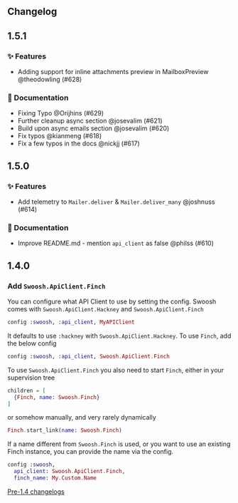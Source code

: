 ## Changelog

## 1.5.1

### ✨ Features

- Adding support for inline attachments preview in MailboxPreview @theodowling (#628)

### 📝 Documentation

- Fixing Typo @Orijhins (#629)
- Further cleanup async section @josevalim (#621)
- Build upon async emails section @josevalim (#620)
- Fix typos @kianmeng (#618)
- Fix a few typos in the docs @nickjj (#617)

## 1.5.0

### ✨ Features

- Add telemetry to `Mailer.deliver` \& `Mailer.deliver_many` @joshnuss (#614)

### 📝 Documentation

- Improve README.md - mention `api_client` as false @philss (#610)

## 1.4.0

### Add `Swoosh.ApiClient.Finch`

You can configure what API Client to use by setting the config. Swoosh comes with
`Swoosh.ApiClient.Hackney` and `Swoosh.ApiClient.Finch`

```elixir
config :swoosh, :api_client, MyAPIClient
```

It defaults to use `:hackney` with `Swoosh.ApiClient.Hackney`. To use `Finch`, add the below config

```elixir
config :swoosh, :api_client, Swoosh.ApiClient.Finch
```

To use `Swoosh.ApiClient.Finch` you also need to start `Finch`, either in your supervision tree

```elixir
children = [
  {Finch, name: Swoosh.Finch}
]
```

or somehow manually, and very rarely dynamically

```elixir
Finch.start_link(name: Swoosh.Finch)
```

If a name different from `Swoosh.Finch` is used, or you want to use an existing Finch instance,
you can provide the name via the config.

```elixir
config :swoosh,
  api_client: Swoosh.ApiClient.Finch,
  finch_name: My.Custom.Name
```

[Pre-1.4 changelogs](https://github.com/swoosh/swoosh/blob/v1.3.11/CHANGELOG.md)
